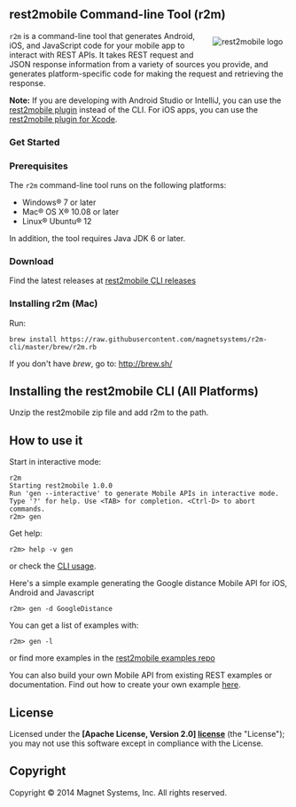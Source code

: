 ## rest2mobile Command-line Tool (r2m)
<img style="margin:10px" src="http://developer.magnet.com/tmp/img/logo_r2m_main.png"
 alt="rest2mobile logo" title="rest2mobile" align="right" />
<code>r2m</code> is a command-line tool that generates Android, iOS, and JavaScript code for your mobile app to interact with REST APIs. It takes REST request and JSON response information from a variety of sources you provide, and generates
platform-specific code for making the request and retrieving the response.

**Note:** If you are developing with Android Studio or IntelliJ, you can use the [rest2mobile plugin][r2m-plugin-android] instead of the CLI. For iOS apps, you can use the [rest2mobile plugin for Xcode][r2m-plugin-ios].

### Get Started

### Prerequisites
The <code>r2m</code> command-line tool runs on the following platforms:

* Windows® 7 or later
* Mac® OS X® 10.08 or later
* Linux® Ubuntu® 12

In addition, the tool requires Java JDK 6 or later.

### Download  

Find the latest releases at [rest2mobile CLI releases](https://github.com/magnetsystems/r2m-cli/releases) 

### Installing r2m (Mac)

Run:
```
brew install https://raw.githubusercontent.com/magnetsystems/r2m-cli/master/brew/r2m.rb
```

If you don't have _brew_, go to: http://brew.sh/


## Installing the rest2mobile CLI (All Platforms)

Unzip the rest2mobile zip file and add r2m to the path.

## How to use it

Start in interactive mode:

```
r2m
Starting rest2mobile 1.0.0
Run 'gen --interactive' to generate Mobile APIs in interactive mode.
Type '?' for help. Use <TAB> for completion. <Ctrl-D> to abort commands.
r2m> gen 
```

Get help:
```
r2m> help -v gen
```
or check the [CLI usage](https://github.com/magnetsystems/rest2mobile/wiki/rest2mobile-generate-code-gen).

Here's a simple example generating the Google distance Mobile API for iOS, Android and Javascript

``` 
r2m> gen -d GoogleDistance 
```

You can get a list of examples with:

```
r2m> gen -l
```
or find more examples in the [rest2mobile examples repo](https://github.com/magnetsystems/r2m-examples)
 

You can also build your own Mobile API from existing REST examples or documentation. 
Find out how to create your own example [here](https://github.com/magnetsystems/rest2mobile/wiki/rest2mobile-create-spec-file).


## License

Licensed under the **[Apache License, Version 2.0] [license]** (the "License");
you may not use this software except in compliance with the License.

## Copyright

Copyright © 2014 Magnet Systems, Inc. All rights reserved.

[website]: http://developer.magnet.com
[techdoc]: https://github.com/magnetsystems/rest2mobile/wiki
[r2m-plugin-android]:https://github.com/magnetsystems/r2m-plugin-android/
[r2m-plugin-ios]:https://github.com/magnetsystems/r2m-plugin-ios/
[r2m-cli]:https://github.com/magnetsystems/r2m-cli/
[license]: http://www.apache.org/licenses/LICENSE-2.0
[r2m wiki]:https://github.com/magnetsystems/r2m-cli/wiki
